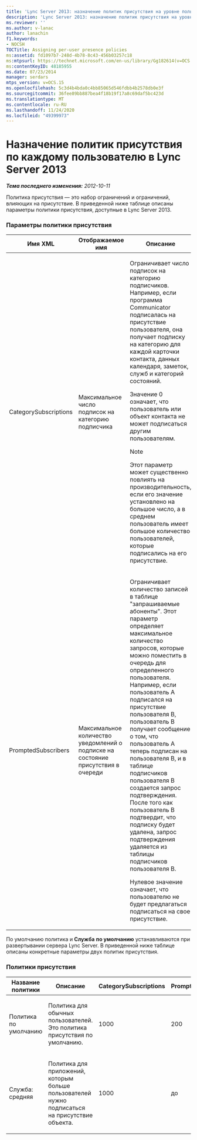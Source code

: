 ```yaml
---
title: 'Lync Server 2013: назначение политик присутствия на уровне пользователей'
description: 'Lync Server 2013: назначение политик присутствия на уровне пользователей.'
ms.reviewer: ''
ms.author: v-lanac
author: lanachin
f1.keywords:
- NOCSH
TOCTitle: Assigning per-user presence policies
ms:assetid: fd1097b7-248d-4b78-8c43-456b03257c18
ms:mtpsurl: https://technet.microsoft.com/en-us/library/Gg182614(v=OCS.15)
ms:contentKeyID: 48185955
ms.date: 07/23/2014
manager: serdars
mtps_version: v=OCS.15
ms.openlocfilehash: 5c3d4b4bda0c4bb85065d546fdbb4b2578db0e3f
ms.sourcegitcommit: 36fee89bb887bea4f18b19f17a8c69daf5bc423d
ms.translationtype: MT
ms.contentlocale: ru-RU
ms.lasthandoff: 11/24/2020
ms.locfileid: "49399973"
---
```

# <a name="assigning-per-user-presence-policies-in-lync-server-2013"></a>Назначение политик присутствия по каждому пользователю в Lync Server 2013

<div data-xmlns="http://www.w3.org/1999/xhtml">

<div class="topic" data-xmlns="http://www.w3.org/1999/xhtml" data-msxsl="urn:schemas-microsoft-com:xslt" data-cs="https://msdn.microsoft.com/">

<div data-asp="https://msdn2.microsoft.com/asp">



</div>

<div id="mainSection">

<div id="mainBody">

<span> </span>

_**Тема последнего изменения:** 2012-10-11_

Политика присутствия — это набор ограничений и ограничений, влияющих на присутствие. В приведенной ниже таблице описаны параметры политики присутствия, доступные в Lync Server 2013.

### <a name="presence-policy-settings"></a>Параметры политики присутствия

<table>
<colgroup>
<col style="width: 20%" />
<col style="width: 20%" />
<col style="width: 20%" />
<col style="width: 20%" />
<col style="width: 20%" />
</colgroup>
<thead>
<tr class="header">
<th>Имя XML</th>
<th>Отображаемое имя</th>
<th>Описание</th>
<th>Тип</th>
<th>Значение</th>
</tr>
</thead>
<tbody>
<tr class="odd">
<td><p>CategorySubscriptions</p></td>
<td><p>Максимальное число подписок на категорию подписчика</p></td>
<td><p>Ограничивает число подписок на категорию подписчиков. Например, если программа Communicator подписалась на присутствие пользователя, она получает подписку на категорию для каждой карточки контакта, данных календаря, заметок, служб и категорий состояний.</p>
<p>Значение 0 означает, что пользователь или объект контакта не может подписаться другим пользователям.</p>
<div>

> [!NOTE]  
> Этот параметр может существенно повлиять на производительность, если его значение установлено на большое число, а в среднем пользователь имеет большое количество пользователей, которые подписались на его присутствие.


</div></td>
<td><p>Целое число</p></td>
<td><p>0-3000</p></td>
</tr>
<tr class="even">
<td><p>PromptedSubscribers</p></td>
<td><p>Максимальное количество уведомлений о подписке на состояние присутствия в очереди</p></td>
<td><p>Ограничивает количество записей в таблице "запрашиваемые абоненты". Этот параметр определяет максимальное количество запросов, которые можно поместить в очередь для определенного пользователя. Например, если пользователь A подписался на присутствие пользователя B, пользователь B получает сообщение о том, что пользователь A теперь подписан на пользователя B, и в таблице подписчиков пользователя B создается запрос подтверждения. После того как пользователь B подтвердит, что подписку будет удалена, запрос подтверждения удаляется из таблицы подписчиков пользователя B.</p>
<p>Нулевое значение означает, что пользователю не будет предлагаться подписаться на свое присутствие.</p></td>
<td><p>Целое число или маркер</p></td>
<td><p>0-500</p></td>
</tr>
</tbody>
</table>


По умолчанию политика и **Служба** **по умолчанию** устанавливаются при развертывании сервера Lync Server. В приведенной ниже таблице описаны конкретные параметры двух политик присутствия.

### <a name="presence-policies"></a>Политики присутствия

<table>
<colgroup>
<col style="width: 25%" />
<col style="width: 25%" />
<col style="width: 25%" />
<col style="width: 25%" />
</colgroup>
<thead>
<tr class="header">
<th>Название политики</th>
<th>Описание</th>
<th>CategorySubscriptions</th>
<th>PromptedSubscribers</th>
</tr>
</thead>
<tbody>
<tr class="odd">
<td><p>Политика по умолчанию</p></td>
<td><p>Политика для обычных пользователей. Это политика присутствия по умолчанию.</p></td>
<td><p>1000</p></td>
<td><p>200</p></td>
</tr>
<tr class="even">
<td><p>Служба: средняя</p></td>
<td><p>Политика для приложений, которым больше пользователей нужно подписаться на присутствие объекта.</p></td>
<td><p>1000</p></td>
<td><p>до</p></td>
</tr>
</tbody>
</table>


</div>

<span> </span>

</div>

</div>

</div>

